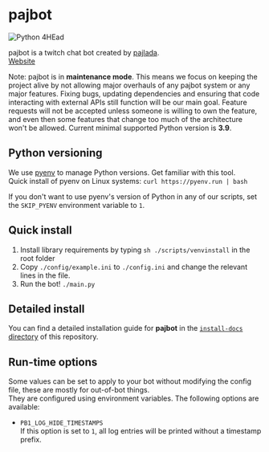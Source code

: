 # pajbot 
![Python 4HEad](https://github.com/pajbot/pajbot/workflows/Python%204HEad/badge.svg)


pajbot is a twitch chat bot created by [pajlada](http://twitch.tv/pajlada).  
[Website](https://pajbot.com)

Note: pajbot is in **maintenance mode**.
This means we focus on keeping the project alive by not allowing major overhauls of any pajbot system or any major features.
Fixing bugs, updating dependencies and ensuring that code interacting with external APIs still function will be our main goal.
Feature requests will not be accepted unless someone is willing to own the feature, and even then some features that change too much of the architecture won't be allowed.
Current minimal supported Python version is **3.9**.

## Python versioning

We use [pyenv](https://github.com/pyenv/pyenv) to manage Python versions. Get familiar with this tool.  
Quick install of pyenv on Linux systems: `curl https://pyenv.run | bash`

If you don't want to use pyenv's version of Python in any of our scripts, set the `SKIP_PYENV` environment variable to `1`.

## Quick install

1. Install library requirements by typing `sh ./scripts/venvinstall` in the root folder
2. Copy `./config/example.ini` to `./config.ini` and change the relevant lines in the file.
3. Run the bot! `./main.py`

## Detailed install

You can find a detailed installation guide for **pajbot** in the [`install-docs` directory](./install-docs) of this repository.

## Run-time options

Some values can be set to apply to your bot without modifying the config file, these are mostly for out-of-bot things.  
They are configured using environment variables. The following options are available:

- `PB1_LOG_HIDE_TIMESTAMPS`  
   If this option is set to `1`, all log entries will be printed without a timestamp prefix.
